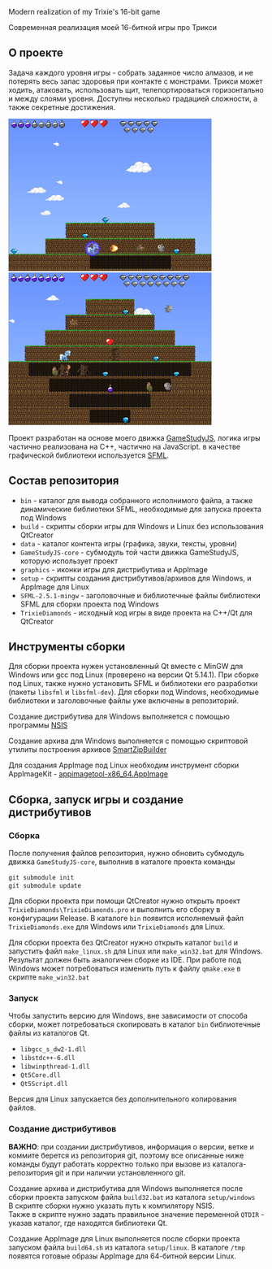 Modern realization of my Trixie's 16-bit game

Современная реализация моей 16-битной игры про Трикси

## О проекте

Задача каждого уровня игры - собрать заданное число алмазов, и не потерять весь запас здоровья при контакте с монстрами.
Трикси может ходить, атаковать, использовать щит, телепортироваться горизонтально и между слоями уровня.
Доступны несколько градацией сложности, а также секретные достижения.

![TrixieDiamonds32](screen1.png) ![TrixieDiamonds32](screen2.png)

Проект разработан на основе моего движка [GameStudyJS](https://github.com/tereshenkovav/GameStudyJS),
логика игры частично реализована на C++, частично на JavaScript.
в качестве графической библиотеки используется [SFML](https://www.sfml-dev.org).

## Состав репозитория

* `bin` - каталог для вывода собранного исполнимого файла, а также динамические библиотеки SFML, необходимые для запуска проекта под Windows
* `build` - cкрипты сборки игры для Windows и Linux без использования QtCreator
* `data` - каталог контента игры (графика, звуки, тексты, уровни)
* `GameStudyJS-core` - субмодуль той части движка GameStudyJS, которую использует проект
* `graphics` - иконки игры для дистрибутива и AppImage
* `setup` - скрипты создания дистрибутивов/архивов для Windows, и AppImage для Linux
* `SFML-2.5.1-mingw` - заголовочные и библиотечные файлы библиотеки SFML для сборки проекта под Windows
* `TrixieDiamonds` - исходный код игры в виде проекта на С++/Qt для QtCreator

## Инструменты сборки

Для сборки проекта нужен установленный Qt вместе с MinGW для Windows или gcc под Linux
(проверено на версии Qt 5.14.1).
При сборке под Linux, также нужно установить SFML и библиотеки его разработки
(пакеты `libsfml` и `libsfml-dev`). Для сборки под Windows, необходимые библиотеки и заголовочные файлы
уже включены в репозиторий.

Создание дистрибутива для Windows выполняется с помощью программы
[NSIS](https://nsis.sourceforge.io)

Создание архива для Windows выполняется с помощью скриптовой утилиты построения архивов
[SmartZipBuilder](https://github.com/tereshenkovav/SmartZipBuilder)

Для создания AppImage под Linux необходим инструмент сборки AppImageKit - 
[appimagetool-x86_64.AppImage](https://github.com/AppImage/AppImageKit/releases)

## Сборка, запуск игры и создание дистрибутивов

### Сборка

После получения файлов репозитория, нужно обновить субмодуль движка `GameStudyJS-core`,
выполнив в каталоге проекта команды

```
git submodule init
git submodule update

```
Для сборки проекта при помощи QtCreator нужно открыть проект
`TrixieDiamonds\TrixieDiamonds.pro` и выполнить его сборку в конфигурации Release.
В каталоге `bin` появится исполняемый файл `TrixieDiamonds.exe` для Windows
или `TrixieDiamonds` для Linux.

Для сборки проекта без QtCreator нужно открыть каталог
`build` и запустить файл `make_linux.sh` для Linux или `make_win32.bat` для Windows.
Результат должен быть аналогичен сборке из IDE.
При работе под Windows может потребоваться изменить путь к файлу `qmake.exe`
в скрипте `make_win32.bat`

### Запуск

Чтобы запустить версию для Windows, вне зависимости от способа сборки,
может потребоваться скопировать в каталог `bin` библиотечные файлы из каталогов Qt.

* `libgcc_s_dw2-1.dll`
* `libstdc++-6.dll`
* `libwinpthread-1.dll`
* `Qt5Core.dll`
* `Qt5Script.dll`

Версия для Linux запускается без дополнительного копирования файлов.

### Создание дистрибутивов

**ВАЖНО**: при создании дистрибутивов, информация о версии, ветке и коммите берется
из репозитория git, поэтому все описанные ниже команды будут работать корректно
только при вызове из каталога-репозитория git и при наличии установленного git.

Создание архива и дистрибутива для Windows выполняется
после сборки проекта запуском файла `build32.bat`
из каталога `setup/windows`\
В скрипте сборки нужно указать путь к компилятору NSIS.\
Также в скрипте нужно задать правильное значение переменной `QTDIR` - указав
каталог, где находятся библиотеки Qt.

Создание AppImage для Linux выполняется
после сборки проекта запуском файла `build64.sh`
из каталога `setup/linux`. В каталоге `/tmp`
появятся готовые образы AppImage для 64-битной версии Linux.
